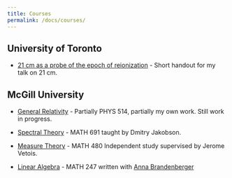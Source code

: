 ```yaml
---
title: Courses
permalink: /docs/courses/
---
```


## University of Toronto
- [21 cm as a probe of the epoch of reionization](https://github.com/DanielaBreitman/DanielaBreitman.github.io/blob/master/Files/21cm_handout.pdf) - Short handout for my talk on 21 cm. 

## McGill University
- [General Relativity](https://github.com/DanielaBreitman/DanielaBreitman.github.io/blob/master/Files/PHYS_514___Notes.pdf) - Partially PHYS 514, partially my own work. Still work in progress.

- [Spectral Theory](https://github.com/DanielaBreitman/DanielaBreitman.github.io/blob/master/Files/MATH_691___Notes.pdf) - MATH 691 taught by Dmitry Jakobson.

- [Measure Theory](https://github.com/DanielaBreitman/DanielaBreitman.github.io/blob/master/Files/MATH_480___Notes.pdf) - MATH 480 Independent study supervised by Jerome Vetois.

- [Linear Algebra](https://github.com/DanielaBreitman/DanielaBreitman.github.io/blob/master/Files/MATH_247__Honours_Applied_Linear_Algebra.pdf) - MATH 247 written with [Anna Brandenberger](abrandenberger.github.io)

